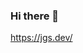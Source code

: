 ### Hi there 👋

<!--
**JGStyle/JGStyle** is a ✨ _special_ ✨ repository because its `README.md` (this file) appears on your GitHub profile.

Here are some ideas to get you started:

- 🔭 I’m currently working on ...
- 🌱 I’m currently learning ...
- 👯 I’m looking to collaborate on ...
- 🤔 I’m looking for help with ...
- 💬 Ask me about ...
- 📫 How to reach me: ...
- 😄 Pronouns: ...
- ⚡ Fun fact: ...

## My Projects
 - ⚡[Link shortener](https://short.jgsdev.de)
 - 💬[Quickly create yes/no polls](https://poll.jgsdev.de)
 - 🎫[Get detailed info about your whatsapp chats](https://whatsapp.jgsdev.de)
 - 🌱[Minimalistic Pomodoro timer](https://focus.jgsdev.de)
 - ✨[Never forget your precious terminal commands](https://terminal.jgsdev.de)
 - 🤔[Learn using modern flashcards](https://learnify.jgsdev.de)

## Work in progress
 - [An open source alternative to skribbl.io in modern design](https://skribbl.jgsdev.de)
-->
https://jgs.dev/
